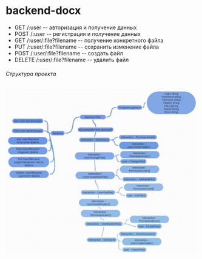 # backend-docx

<ul>
    <li>GET /:user -- авторизация и получение данных</li>
    <li>POST /:user -- регистрация и получение данных</li>
    <li>GET /:user/:file?filename -- получение конкретного файла</li>
    <li>PUT /:user/:file?filename -- сохранить изменение файла</li>
    <li>POST /:user/:file?filename -- создать файл</li>
    <li>DELETE /:user/:file?filename -- удалить файл</li>
</ul>
<h6>Структура проекта</h6>
<img src="./ImageReadme/1.jpg" />
